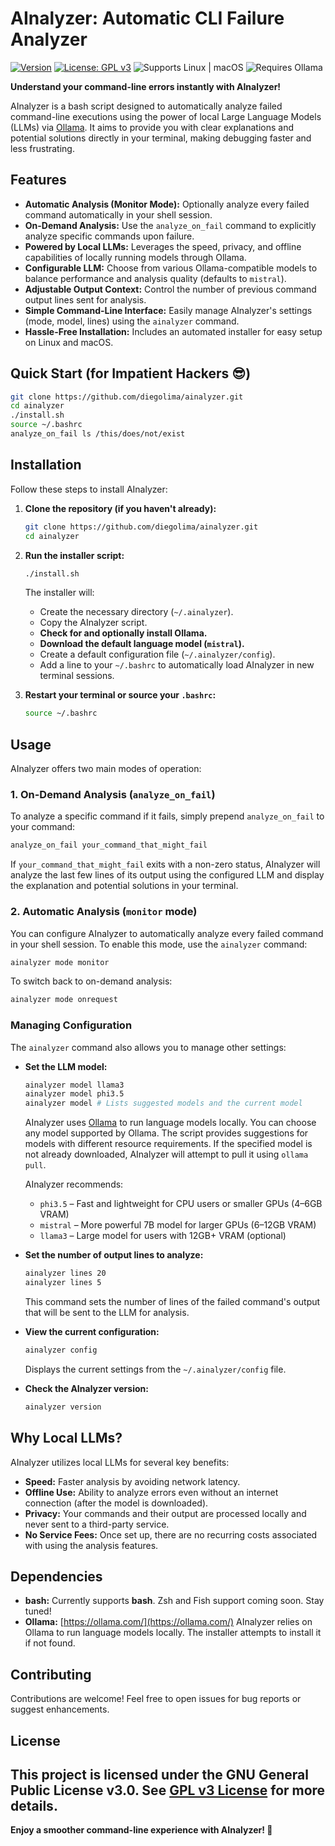 # AInalyzer: Automatic CLI Failure Analyzer

[![Version](https://img.shields.io/badge/version-0.1.0-blue.svg?cacheSeconds=2592000)](https://github.com/diegolima/ainalyzer/releases/tag/v0.1.0)
[![License: GPL v3](https://img.shields.io/badge/License-GPLv3-blue.svg)](https://www.gnu.org/licenses/gpl-3.0)
![Supports Linux | macOS](https://img.shields.io/badge/platform-Linux%20%7C%20macOS-lightgrey)
![Requires Ollama](https://img.shields.io/badge/requires-Ollama-orange)

**Understand your command-line errors instantly with AInalyzer!**

AInalyzer is a bash script designed to automatically analyze failed command-line executions using the power of local Large Language Models (LLMs) via [Ollama](https://ollama.com/). It aims to provide you with clear explanations and potential solutions directly in your terminal, making debugging faster and less frustrating.

## Features

* **Automatic Analysis (Monitor Mode):** Optionally analyze every failed command automatically in your shell session.
* **On-Demand Analysis:** Use the `analyze_on_fail` command to explicitly analyze specific commands upon failure.
* **Powered by Local LLMs:** Leverages the speed, privacy, and offline capabilities of locally running models through Ollama.
* **Configurable LLM:** Choose from various Ollama-compatible models to balance performance and analysis quality (defaults to `mistral`).
* **Adjustable Output Context:** Control the number of previous command output lines sent for analysis.
* **Simple Command-Line Interface:** Easily manage AInalyzer's settings (mode, model, lines) using the `ainalyzer` command.
* **Hassle-Free Installation:** Includes an automated installer for easy setup on Linux and macOS.

## Quick Start (for Impatient Hackers 😎)

```bash
git clone https://github.com/diegolima/ainalyzer.git
cd ainalyzer
./install.sh
source ~/.bashrc
analyze_on_fail ls /this/does/not/exist
```

## Installation

Follow these steps to install AInalyzer:

1.  **Clone the repository (if you haven't already):**
    ```bash
    git clone https://github.com/diegolima/ainalyzer.git
    cd ainalyzer
    ```

2.  **Run the installer script:**
    ```bash
    ./install.sh
    ```
    The installer will:
    * Create the necessary directory (`~/.ainalyzer`).
    * Copy the AInalyzer script.
    * **Check for and optionally install Ollama.**
    * **Download the default language model (`mistral`).**
    * Create a default configuration file (`~/.ainalyzer/config`).
    * Add a line to your `~/.bashrc` to automatically load AInalyzer in new terminal sessions.

3.  **Restart your terminal or source your `.bashrc`:**
    ```bash
    source ~/.bashrc
    ```

## Usage

AInalyzer offers two main modes of operation:

### 1. On-Demand Analysis (`analyze_on_fail`)

To analyze a specific command if it fails, simply prepend `analyze_on_fail` to your command:

```bash
analyze_on_fail your_command_that_might_fail
```

If `your_command_that_might_fail` exits with a non-zero status, AInalyzer will analyze the last few lines of its output using the configured LLM and display the explanation and potential solutions in your terminal.

### 2. Automatic Analysis (`monitor` mode)

You can configure AInalyzer to automatically analyze every failed command in your shell session. To enable this mode, use the `ainalyzer` command:

```bash
ainalyzer mode monitor
```

To switch back to on-demand analysis:

```bash
ainalyzer mode onrequest
```

### Managing Configuration

The `ainalyzer` command also allows you to manage other settings:

  * **Set the LLM model:**

    ```bash
    ainalyzer model llama3
    ainalyzer model phi3.5
    ainalyzer model # Lists suggested models and the current model
    ```

    AInalyzer uses [Ollama](https://ollama.com/) to run language models locally. You can choose any model supported by Ollama. The script provides suggestions for models with different resource requirements. If the specified model is not already downloaded, AInalyzer will attempt to pull it using `ollama pull`.

    AInalyzer recommends:
      - `phi3.5` – Fast and lightweight for CPU users or smaller GPUs (4–6GB VRAM)
      - `mistral` – More powerful 7B model for larger GPUs (6–12GB VRAM)
      - `llama3` – Large model for users with 12GB+ VRAM (optional)

  * **Set the number of output lines to analyze:**

    ```bash
    ainalyzer lines 20
    ainalyzer lines 5
    ```

    This command sets the number of lines of the failed command's output that will be sent to the LLM for analysis.

  * **View the current configuration:**

    ```bash
    ainalyzer config
    ```

    Displays the current settings from the `~/.ainalyzer/config` file.

  * **Check the AInalyzer version:**

    ```bash
    ainalyzer version
    ```

## Why Local LLMs?

AInalyzer utilizes local LLMs for several key benefits:

  * **Speed:** Faster analysis by avoiding network latency.
  * **Offline Use:** Ability to analyze errors even without an internet connection (after the model is downloaded).
  * **Privacy:** Your commands and their output are processed locally and never sent to a third-party service.
  * **No Service Fees:** Once set up, there are no recurring costs associated with using the analysis features.

## Dependencies

  * **bash:** Currently supports **bash**. Zsh and Fish support coming soon. Stay tuned!
  * **Ollama:** [https://ollama.com/](https://ollama.com/) AInalyzer relies on Ollama to run language models locally. The installer attempts to install it if not found.

## Contributing
Contributions are welcome! Feel free to open issues for bug reports or suggest enhancements.

## License

This project is licensed under the **GNU General Public License v3.0**. See [GPL v3 License](https://www.gnu.org/licenses/gpl-3.0.en.html) for more details.
-----

**Enjoy a smoother command-line experience with AInalyzer! 🚀**